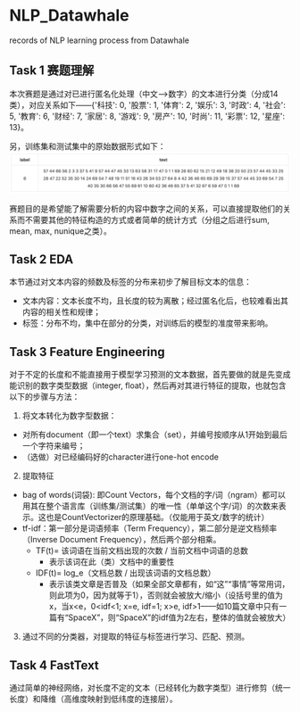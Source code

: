# NLP_Datawhale
records of NLP learning process from Datawhale

## Task 1 赛题理解
本次赛题是通过对已进行匿名化处理（中文-->数字）的文本进行分类（分成14类），对应关系如下——{'科技': 0, '股票': 1, '体育': 2, '娱乐': 3, '时政': 4, '社会': 5, '教育': 6, '财经': 7, '家居': 8, '游戏': 9, '房产': 10, '时尚': 11, '彩票': 12, '星座': 13}。

另，训练集和测试集中的原始数据形式如下：
![image](https://github.com/KennyNgZW/NLP_Datawhale/blob/master/dataform_text_classification.png)

赛题目的是希望能了解需要分析的内容中数字之间的关系，可以直接提取他们的关系而不需要其他的特征构造的方式或者简单的统计方式（分组之后进行sum, mean, max, nunique之类）。

## Task 2 EDA
本节通过对文本内容的频数及标签的分布来初步了解目标文本的信息：
* 文本内容：文本长度不均，且长度的较为离散；经过匿名化后，也较难看出其内容的相关性和规律；
* 标签：分布不均，集中在部分的分类，对训练后的模型的准度带来影响。

## Task 3 Feature Engineering
对于不定的长度和不能直接用于模型学习预测的文本数据，首先要做的就是先变成能识别的数字类型数据（integer, float），然后再对其进行特征的提取，也就包含以下的步骤与方法：
1. 将文本转化为数字型数据：
  * 对所有document（即一个text）求集合（set），并编号按顺序从1开始到最后一个字符来编号；
  * （选做）对已经编码好的character进行one-hot encode
2. 提取特征
  * bag of words(词袋): 即Count Vectors，每个文档的字/词（ngram）都可以用其在整个语言库（训练集/测试集）的唯一性（单单这个字/词）的次数来表示。这也是CountVectorizer的原理基础。（仅能用于英文/数字的统计）
  * tf-idf：第一部分是词语频率（Term Frequency），第二部分是逆文档频率（Inverse Document Frequency），然后两个部分相乘。
    * TF(t)= 该词语在当前文档出现的次数 / 当前文档中词语的总数
      * 表示该词在此（类）文档中的重要性
    * IDF(t)= log_e（文档总数 / 出现该词语的文档总数）
      * 表示该类文章是否普及（如果全部文章都有，如“这”“事情”等常用词，则此项为0，因为就等于1），否则就会被放大/缩小（设括号里的值为x，当x<e，0<idf<1; x=e, idf=1; x>e, idf>1——如10篇文章中只有一篇有“SpaceX”，则“SpaceX”的idf值为2左右，整体的值就会被放大）
3. 通过不同的分类器，对提取的特征与标签进行学习、匹配、预测。

## Task 4 FastText
通过简单的神经网络，对长度不定的文本（已经转化为数字类型）进行修剪（统一长度）和降维（高维度映射到低纬度的连接层）。

